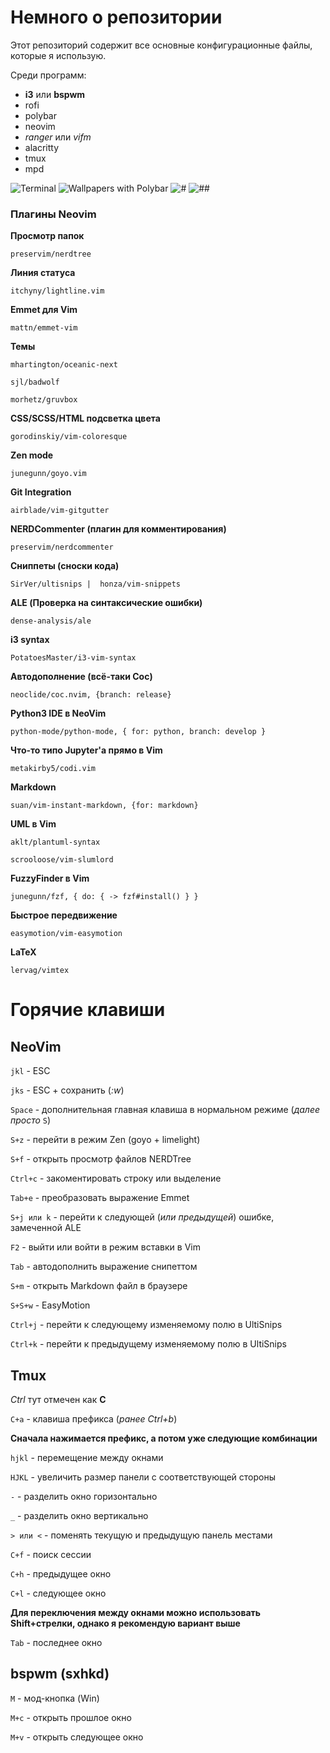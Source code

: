 # Немного о репозитории
Этот репозиторий содержит все основные конфигурационные файлы, которые я использую.

Среди программ:

* **i3** или **bspwm**
* rofi
* polybar
* neovim
* *ranger* или *vifm*
* alacritty
* tmux
* mpd

![Terminal](https://raw.githubusercontent.com/Username77177/dotfiles/master/img/Screenshot%202020-03-01_21:30.png)
![Wallpapers with Polybar](https://raw.githubusercontent.com/Username77177/dotfiles/master/img/Screenshot%202020-03-01_21:31.png)
![#](https://raw.githubusercontent.com/Username77177/dotfiles/master/img/Screenshot%202020-03-01_21:39.png)
![##](https://raw.githubusercontent.com/Username77177/dotfiles/master/img/Screenshot%202020-03-01_21:40.png)

### Плагины Neovim
**Просмотр папок**

`preservim/nerdtree`

**Линия статуса**

`itchyny/lightline.vim`

**Emmet для Vim**

`mattn/emmet-vim`

**Темы**

`mhartington/oceanic-next`

`sjl/badwolf`

`morhetz/gruvbox`

**CSS/SCSS/HTML подсветка цвета**

`gorodinskiy/vim-coloresque`

**Zen mode**

`junegunn/goyo.vim`

**Git Integration**

`airblade/vim-gitgutter`

**NERDCommenter (плагин для комментирования)**

`preservim/nerdcommenter`

**Сниппеты (сноски кода)**

`SirVer/ultisnips |  honza/vim-snippets`

**ALE (Проверка на синтаксические ошибки)**

`dense-analysis/ale`

**i3 syntax**

`PotatoesMaster/i3-vim-syntax`

**Автодополнение (всё-таки Coc)**

`neoclide/coc.nvim, {branch: release}`

**Python3 IDE в NeoVim**

`python-mode/python-mode, { for: python, branch: develop }`

**Что-то типо Jupyter'а прямо в Vim**

`metakirby5/codi.vim`

**Markdown**

`suan/vim-instant-markdown, {for: markdown}`

**UML в Vim**

`aklt/plantuml-syntax`

`scrooloose/vim-slumlord`

**FuzzyFinder в Vim**

`junegunn/fzf, { do: { -> fzf#install() } }`

**Быстрое передвижение**

`easymotion/vim-easymotion`

**LaTeX**

`lervag/vimtex`

# Горячие клавиши

## NeoVim
`jkl` - ESC

`jks` - ESC + сохранить (*:w*)

`Space` - дополнительная главная клавиша в нормальном режиме (*далее просто* `S`)

`S+z` - перейти в режим Zen (goyo + limelight)

`S+f` - открыть просмотр файлов NERDTree

`Ctrl+c` - закоментировать строку или выделение

`Tab+e` - преобразовать выражение Emmet

`S+j или k` - перейти к следующей (*или предыдущей*) ошибке, замеченной ALE

`F2` - выйти или войти в режим вставки в Vim

`Tab` - автодополнить выражение снипеттом

`S+m` - открыть Markdown файл в браузере

`S+S+w` - EasyMotion

`Ctrl+j` - перейти к следующему изменяемому полю в UltiSnips

`Ctrl+k` - перейти к предыдущему изменяемому полю в UltiSnips

## Tmux
*Ctrl* тут отмечен как **С**

`C+a` - клавиша префикса (*ранее Ctrl+b*)

**Сначала нажимается префикс, а потом уже следующие комбинации**

`hjkl` - перемещение между окнами

`HJKL` - увеличить размер панели с соответствующей стороны

`-` - разделить окно горизонтально

`_` - разделить окно вертикально

`> или <` - поменять текущую и предыдущую панель местами

`C+f` - поиск сессии

`C+h` - предыдущее окно

`C+l` - следующее окно

**Для переключения между окнами можно использовать Shift+стрелки, однако я рекомендую вариант выше**

`Tab` - последнее окно

## bspwm (sxhkd)

`M` - мод-кнопка (Win)

`M+c` - открыть прошлое окно

`M+v` - открыть следующее окно
